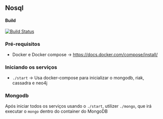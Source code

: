 ## Nosql

#### Build
[![Build Status](https://travis-ci.org/davidpaniz/nosql-project.svg?branch=master)](https://travis-ci.org/davidpaniz/nosql-project)

### Pré-requisitos

  * Docker e Docker compose -> https://docs.docker.com/compose/install/

### Iniciando os serviços

  * `./start` -> Usa docker-compose para inicializar o mongodb, riak, cassadra e neo4j

### Mongodb
  Após iniciar todos os serviços usando o `./start`, utilizer `./mongo`, que irá executar o `mongo` dentro do container do MongoDB